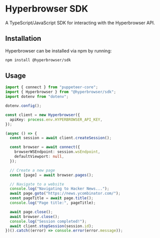 # Hyperbrowser SDK

A TypeScript/JavaScript SDK for interacting with the Hyperbrowser API.

## Installation

Hyperbrowser can be installed via npm by running:

```bash
npm install @hyperbrowser/sdk
```

## Usage

```typescript
import { connect } from "puppeteer-core";
import { Hyperbrowser } from "@hyperbrowser/sdk";
import dotenv from "dotenv";

dotenv.config();

const client = new Hyperbrowser({
  apiKey: process.env.HYPERBROWSER_API_KEY,
});

(async () => {
  const session = await client.createSession();

  const browser = await connect({
    browserWSEndpoint: session.wsEndpoint,
    defaultViewport: null,
  });

  // Create a new page
  const [page] = await browser.pages();

  // Navigate to a website
  console.log("Navigating to Hacker News...");
  await page.goto("https://news.ycombinator.com/");
  const pageTitle = await page.title();
  console.log("Page title:", pageTitle);

  await page.close();
  await browser.close();
  console.log("Session completed!");
  await client.stopSession(session.id);
})().catch((error) => console.error(error.message));
```
